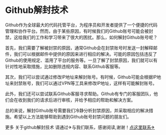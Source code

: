 # Github解封技术

Github作为全球最大的代码托管平台，为程序员和开发者提供了一个便捷的代码管理和协作平台。然而，由于某些原因，有时候我们的Github账号可能会被封禁，这给我们的工作和学习带来了很大的困扰。那么，如何解封Github账号呢？

首先，我们需要了解被封禁的原因，通常Github会在封禁账号时发送一封解释邮件，我们可以根据邮件中提供的原因来进行相应的解决。可能的原因包括违反了Github的使用规定、滥用了平台的服务等。一旦了解了封禁原因，我们就可以有针对性地采取措施，比如删除违规内容、联系Github客服等。

其次，我们可以尝试通过修改IP地址来解封账号。有时候，Github可能会根据IP地址来封禁账号，我们可以通过VPN等工具来修改IP地址，这样有可能解封账号。

此外，我们还可以尝试联系Github客服寻求帮助。Github有专门的客服团队，他们会在收到我们的请求后进行审核，并给予相应的帮助和解决方案。

总的来说，解封Github账号需要我们冷静分析封禁原因，并采取相应的解决措施。希望以上方法能够帮助到遇到Github账号封禁问题的朋友们。

更多 关于github解封技术 请通过✈与我们联系，感谢阅读,谢谢！[点这里联系✈](https://c.k02.cc)